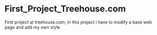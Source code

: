 # First_Project_Treehouse.com

First project at treehouse.com, in this project i have to modify a base web page and add my own style

